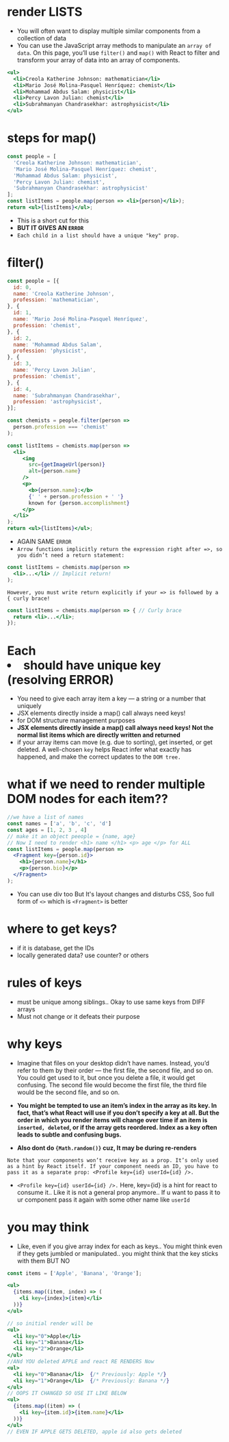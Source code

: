 # render LISTS
* You will often want to display multiple similar components from a collection of data
*  You can use the JavaScript array methods to manipulate an `array of data`. On this page, you’ll use `filter()` and `map()` with React to filter and transform your array of data into an array of components.

```jsx
<ul>
  <li>Creola Katherine Johnson: mathematician</li>
  <li>Mario José Molina-Pasquel Henríquez: chemist</li>
  <li>Mohammad Abdus Salam: physicist</li>
  <li>Percy Lavon Julian: chemist</li>
  <li>Subrahmanyan Chandrasekhar: astrophysicist</li>
</ul>
```
# steps for map()
```jsx
const people = [
  'Creola Katherine Johnson: mathematician',
  'Mario José Molina-Pasquel Henríquez: chemist',
  'Mohammad Abdus Salam: physicist',
  'Percy Lavon Julian: chemist',
  'Subrahmanyan Chandrasekhar: astrophysicist'
];
const listItems = people.map(person => <li>{person}</li>);
return <ul>{listItems}</ul>;
```
* This is a short cut for this
* **BUT IT GIVES AN `ERROR`**
* `Each child in a list should have a unique "key" prop.`

# filter()
```jsx
const people = [{
  id: 0,
  name: 'Creola Katherine Johnson',
  profession: 'mathematician',
}, {
  id: 1,
  name: 'Mario José Molina-Pasquel Henríquez',
  profession: 'chemist',
}, {
  id: 2,
  name: 'Mohammad Abdus Salam',
  profession: 'physicist',
}, {
  id: 3,
  name: 'Percy Lavon Julian',
  profession: 'chemist',  
}, {
  id: 4,
  name: 'Subrahmanyan Chandrasekhar',
  profession: 'astrophysicist',
}];

const chemists = people.filter(person =>
  person.profession === 'chemist'
);

const listItems = chemists.map(person =>
  <li>
     <img
       src={getImageUrl(person)}
       alt={person.name}
     />
     <p>
       <b>{person.name}:</b>
       {' ' + person.profession + ' '}
       known for {person.accomplishment}
     </p>
  </li>
);
return <ul>{listItems}</ul>;
```
* AGAIN SAME `ERROR`
* `Arrow functions implicitly return the expression right after =>, so you didn’t need a return statement:`
```jsx
const listItems = chemists.map(person =>
  <li>...</li> // Implicit return!
);
```
`However, you must write return explicitly if your => is followed by a { curly brace!`
```jsx
const listItems = chemists.map(person => { // Curly brace
  return <li>...</li>;
});
```

# Each <li> should have unique key (resolving ERROR)
* You need to give each array item a key — a string or a number that uniquely 
* JSX elements directly inside a map() call always need keys!
* for DOM structure management purposes 
* **JSX elements directly inside a map() call always need keys! Not the normal list items which are directly written and returned**
* if your array items can move (e.g. due to sorting), get inserted, or get deleted. A well-chosen `key` helps React infer what exactly has happened, and make the correct updates to the `DOM tree.`


# what if we need to render multiple DOM nodes for each item??
```jsx
//we have a list of names 
const names = ['a', 'b', 'c', 'd']
const ages = [1, 2, 3 , 4]
// make it an object peeople = {name, age}
// Now I need to render <h1> name </h1> <p> age </p> for ALL
const listItems = people.map(person =>
  <Fragment key={person.id}>
    <h1>{person.name}</h1>
    <p>{person.bio}</p>
  </Fragment>
);
```
* You can use div too  But It's layout changes and disturbs CSS, Soo full form of `<>` which is `<Fragment>` is better

# where to get keys?
* if it is database, get the IDs
* locally generated data? use counter? or others

# rules of keys
* must be unique among siblings.. Okay to use same keys from DIFF arrays
* Must not change or it defeats their purpose


# why keys
* Imagine that files on your desktop didn’t have names. Instead, you’d refer to them by their order — the first file, the second file, and so on. You could get used to it, but once you delete a file, it would get confusing. The second file would become the first file, the third file would be the second file, and so on.


* **You might be tempted to use an item’s index in the array as its key. In fact, that’s what React will use if you don’t specify a key at all. But the order in which you render items will change over time if an item is `inserted, deleted`, or if the array gets reordered. Index as a key often leads to subtle and confusing bugs.**
* **Also dont do `{Math.random()}` cuz, It may be during re-renders**

`Note that your components won’t receive key as a prop. It’s only used as a hint by React itself. If your component needs an ID, you have to pass it as a separate prop: <Profile key={id} userId={id} />.`
* `<Profile key={id} userId={id} />.` Here, key={id} is a hint for react to consume it.. Like it is not a general prop anymore.. If u want to pass it to ur component pass it again with some other name like `userId`





# you may think
* Like, even if you give array index for each as keys.. You might think even if they gets jumbled or manipulated.. you might think that the key sticks with them BUT NO
```jsx
const items = ['Apple', 'Banana', 'Orange'];

<ul>
  {items.map((item, index) => (
    <li key={index}>{item}</li>
  ))}
</ul>

// so initial render will be
<ul>
  <li key="0">Apple</li>
  <li key="1">Banana</li>
  <li key="2">Orange</li>
</ul>
//ANd YOU deleted APPLE and react RE RENDERS Now
<ul>
  <li key="0">Banana</li>  {/* Previously: Apple */}
  <li key="1">Orange</li>  {/* Previously: Banana */}
</ul>
// OOPS IT CHANGED SO USE IT LIKE BELOW
<ul>
  {items.map((item) => (
    <li key={item.id}>{item.name}</li>
  ))}
</ul>
// EVEN IF APPLE GETS DELETED, apple id also gets deleted
```














